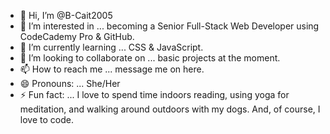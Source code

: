 - 👋 Hi, I’m @B-Cait2005
- 👀 I’m interested in ... becoming a Senior Full-Stack Web Developer using CodeCademy Pro & GitHub.
- 🌱 I’m currently learning ... CSS & JavaScript.
- 💞️ I’m looking to collaborate on ... basic projects at the moment. 
- 📫 How to reach me ... message me on here.
- 😄 Pronouns: ... She/Her
- ⚡ Fun fact: ... I love to spend time indoors reading, using yoga for meditation, and walking around outdoors with my dogs. And, of course, I love to code. 

<!---
B-Cait2005/B-Cait2005 is a ✨ special ✨ repository because its `README.md` (this file) appears on your GitHub profile.
You can click the Preview link to take a look at your changes.
--->
